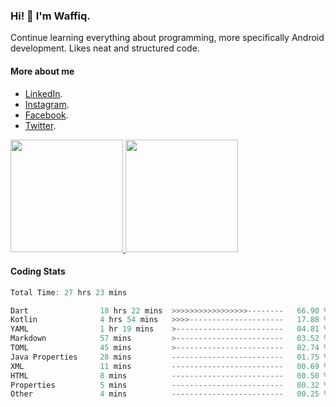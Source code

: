 ### Hi! 👋 I'm Waffiq.

Continue learning everything about programming, more specifically Android development. Likes neat and structured code.

#### More about me 
- [LinkedIn](https://www.linkedin.com/in/waffiqaziz/).
- [Instagram](https://www.instagram.com/waffiqaziz/).
- [Facebook](https://web.facebook.com/WaffiqAziz/).
- [Twitter](https://twitter.com/AzizWaffiq).

<p align="left">
<a href="https://github.com/waffiqaziz">
  <img height="180em" src="https://github-readme-stats-eight-theta.vercel.app/api?username=waffiqaziz&show_icons=true&theme=algolia&include_all_commits=true&count_private=true"/>
  <img height="180em" src="https://github-readme-stats-eight-theta.vercel.app/api/top-langs/?username=waffiqaziz&layout=compact&langs_count=8&theme=algolia"/>
</a>
</p>

#### Coding Stats
<!--START_SECTION:waka-->

```rust
Total Time: 27 hrs 23 mins

Dart                18 hrs 22 mins  >>>>>>>>>>>>>>>>>--------   66.90 %
Kotlin              4 hrs 54 mins   >>>>---------------------   17.88 %
YAML                1 hr 19 mins    >------------------------   04.81 %
Markdown            57 mins         >------------------------   03.52 %
TOML                45 mins         >------------------------   02.74 %
Java Properties     28 mins         -------------------------   01.75 %
XML                 11 mins         -------------------------   00.69 %
HTML                8 mins          -------------------------   00.50 %
Properties          5 mins          -------------------------   00.32 %
Other               4 mins          -------------------------   00.25 %
```

<!--END_SECTION:waka-->
